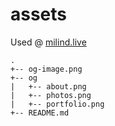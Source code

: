 # assets

Used @ [milind.live](https://milind.live/)

```text
.
+-- og-image.png
+-- og
|   +-- about.png
|   +-- photos.png
|   +-- portfolio.png
+-- README.md
```
